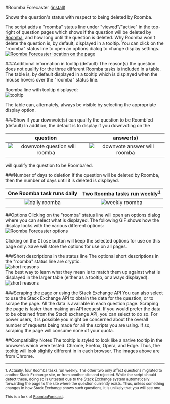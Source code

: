 #Roomba Forecaster ([install](https://github.com/makyen/StackExchange-userscripts/raw/master/Roomba-Forecaster/RoombaForecaster.user.js))

Shows the question's status with respect to being deleted by Roomba.

The script adds a "roomba" status line under "viewed"/"active" in the top-right of
question pages which shows if the question will be deleted
by [Roomba](http://stackoverflow.com/help/roomba), and how long until
the question is deleted. Why Roomba won't delete the question is, by default, displayed in a tooltip.  You can click on the "roomba" status line to open an options dialog to change display settings.
[![Roomba Forecaster location on the page](https://github.com/makyen/StackExchange-userscripts/raw/master/Roomba-Forecaster/README-assets/location-on-page-with-red-circle-660px.png)](https://github.com/makyen/StackExchange-userscripts/raw/master/Roomba-Forecaster/README-assets/location-on-page-with-red-circle.png)

###Additional information in tooltip (default)
The reason(s) the question does not qualify for the three different Roomba tasks is included in a table.  The table is, by default displayed in a tooltip which is displayed when the mouse hovers over the "roomba" status line.
 
Roomba line with tooltip displayed:  
![tooltip](https://github.com/makyen/StackExchange-userscripts/raw/master/Roomba-Forecaster/README-assets/tooltip.png)

The table can, alternately, always be visible by selecting the appropriate display option.

###Show if your downvote(s) can qualify the question to be Roomb'ed (default)
In addition, the default is to display if you downvoting on the 

question | answer(s)
:-------------------------:|:-------------------------:  
![downvote question will roomba](https://github.com/makyen/StackExchange-userscripts/raw/master/Roomba-Forecaster/README-assets/downvote-question-will-roomba.png) | ![downvote answer will roomba](https://github.com/makyen/StackExchange-userscripts/raw/master/Roomba-Forecaster/README-assets/downvote-answer-will-roomba.png)
will qualify the question to be Roomba'ed. 

###Number of days to deletion
If the question will be deleted by Roomba, then the number of days until it is deleted is displayed. 

One Roomba task runs daily | Two Roomba tasks run weekly<sup>1</sup>   
:-------------------------:|:-------------------------:
![daily roomba](https://github.com/makyen/StackExchange-userscripts/raw/master/Roomba-Forecaster/README-assets/daily-20days.png) | ![weekly roomba](https://github.com/makyen/StackExchange-userscripts/raw/master/Roomba-Forecaster/README-assets/weekly-29days.png)



##Options
Clicking on the "roomba" status line will open an options dialog where you
can select what is displayed.  The following GIF shows how the display
looks with the various different options:  
![Roomba Forecaster options](https://github.com/makyen/StackExchange-userscripts/raw/master/Roomba-Forecaster/README-assets/options.gif)

Clicking on the <kbd>Close</kbd> button will keep the selected options for use on this page only. <kbd>Save</kbd> will store the options for use on all pages.

###Short descriptions in the status line
The optional short descriptions in the "roomba" status line are cryptic.   
![short reasons](https://github.com/makyen/StackExchange-userscripts/raw/master/Roomba-Forecaster/README-assets/short-reasons.png)  
The best way to learn what they mean is to match them up against what
is displayed in the larger table (either as a tooltip, or
always displayed).  
![short reasons](https://github.com/makyen/StackExchange-userscripts/raw/master/Roomba-Forecaster/README-assets/tooltip-short-reasons.png)

###Scraping the page or using the Stack Exchange API 
You can also select to use the Stack Exchange API to
obtain the data for the question, or to scrape the page.  All the data
is available in each question page. Scraping the page is faster than
making an API request. If you would prefer the data to be obtained
from the Stack exchange API, you can select to do so. For power
users, it is possible you might be concerned about the overall number
of requests being made for all the scripts you are using. If so,
scraping the page will consume none of your quota.


##Compatibility Notes
The tooltip is styled to look like a native tooltip in the browsers which were tested: Chrome, Firefox, Opera, and Edge. Thus, the tooltip will look slightly different in in each browser. The images above are from Chrome. 

----------------------------
<sup>1.  Actually, four Roomba tasks run weekly.  The other two only
affect questions migrated to another Stack Exchange site, or from another site and rejected. 
While the script should detect these, doing so is untested due to the
Stack Exchange system automatically forwarding the page to the site where the question currently exists. Thus, unless something changes in how Stack Exchange shows such questions, it is unlikely that you will see one.</sup>

<sup>This is a fork of [RoombaForecast](https://github.com/Siguza/StackScripts/blob/master/RoombaForecast.user.js).</sup>


